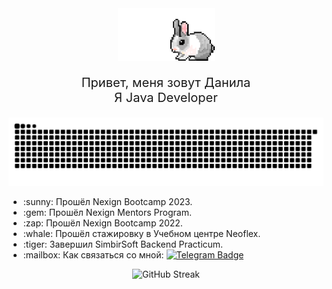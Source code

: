 <div align="center">
  <img src="bunny.gif" width="155"/>
  <p style="font-size: 20px;">Привет, меня зовут Данила<br>Я Java Developer</p>
</div>

<p align="center">
 <img width="666" src="github-snake.svg" alt="snake"/>
</p>

<div>
  <ul>
    <li>:sunny: Прошёл Nexign Bootcamp 2023.</li>
    <li>:gem: Прошёл Nexign Mentors Program.</li>
    <li>:zap: Прошёл Nexign Bootcamp 2022.</li>
    <li>:whale: Прошёл стажировку в Учебном центре Neoflex.</li>
    <li>:tiger: Завершил SimbirSoft Backend Practicum.</li>
    <li>:mailbox: Как связаться со мной: <a href="https://t.me/sladkkov"><img src="https://img.shields.io/badge/-sladkkov-blue?style=flat&logo=Telegram&logoColor=white" alt="Telegram Badge"/></a></li>
  </ul>
</div>

<div align="center">
  <img src="http://github-readme-streak-stats.herokuapp.com?user=sladkkkov&theme=dark" alt="GitHub Streak"  width="444"/>
</div>



